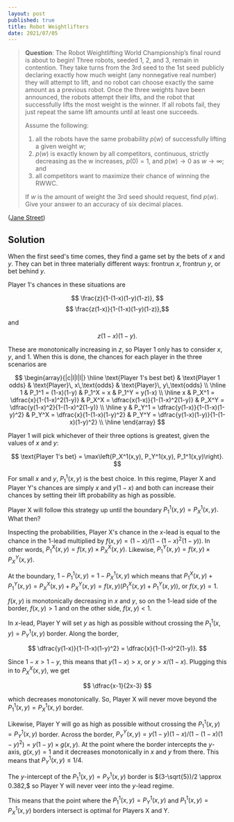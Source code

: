 ```yaml
---
layout: post
published: true
title: Robot Weightlifters
date: 2021/07/05
---
```


>**Question**: The Robot Weightlifting World Championship’s final round is about to begin! Three robots, seeded 1, 2, and 3, remain in contention. They take turns from the 3rd seed to the 1st seed publicly declaring exactly how much weight (any nonnegative real number) they will attempt to lift, and no robot can choose exactly the same amount as a previous robot. Once the three weights have been announced, the robots attempt their lifts, and the robot that successfully lifts the most weight is the winner. If all robots fail, they just repeat the same lift amounts until at least one succeeds.
>
>Assume the following:
>
>1. all the robots have the same probability $p(w)$ of successfully lifting a given weight $w$;
>2. $p(w)$ is exactly known by all competitors, continuous, strictly decreasing as the w increases, $p(0) = 1,$ and $p(w) \rightarrow 0$ as $w \rightarrow \infty$; and
>3. all competitors want to maximize their chance of winning the RWWC.
>
>If $w$ is the amount of weight the 3rd seed should request, find $p(w).$ Give your answer to an accuracy of six decimal places.

<!--more-->

([Jane Street](https://www.janestreet.com/puzzles/robot-weightlifting-index/))

## Solution

When the first seed's time comes, they find a game set by the bets of $x$ and $y.$ They can bet in three materially different ways: frontrun $x,$ frontrun $y,$ or bet behind $y.$

Player 1's chances in these situations are

$$ \frac{z}{1-(1-x)(1-y)(1-z)}, $$
$$ \frac{z(1-x)}{1-(1-x)(1-y)(1-z)},$$

and

$$ z(1-x)(1-y). $$

These are monotonically increasing in $z,$ so Player 1 only has to consider $x,$ $y,$ and $1.$ When this is done, the chances for each player in the three scenarios are

$$
\begin{array}{|c|l|l|l|} \hline
\text{Player 1's best bet} & \text{Player 1 odds} & \text{Player}\, x\,\text{odds} & \text{Player}\, y\,\text{odds} \\ \hline
1 & P_1^1 = (1-x)(1-y) & P_1^X = x & P_1^Y = y(1-x) \\ \hline
x & P_X^1 = \dfrac{x}{1-(1-x)^2(1-y)} & P_X^X = \dfrac{x(1-x)}{1-(1-x)^2(1-y)} & P_X^Y = \dfrac{y(1-x)^2}{1-(1-x)^2(1-y)} \\ \hline
y & P_Y^1 = \dfrac{y(1-x)}{1-(1-x)(1-y)^2} & P_Y^X = \dfrac{x}{1-(1-x)(1-y)^2} & P_Y^Y = \dfrac{y(1-x)(1-y)}{1-(1-x)(1-y)^2} \\ \hline
\end{array}
$$


Player 1 will pick whichever of their three options is greatest, given the values of $x$ and $y:$

$$ \text{Player 1's bet} = \max\left{P_X^1(x,y), P_Y^1(x,y), P_1^1(x,y)\right}. $$

For small $x$ and $y,$ $P_1^1(x,y)$ is the best choice. In this regime, Player X and Player Y's chances are simply $x$ and $y(1-x)$ and both can increase their chances by setting their lift probability as high as possible. 

Player X will follow this strategy up until the boundary $P_1^1(x,y) = P_X^1(x,y).$ What then?

Inspecting the probabilities, Player X's chance in the $x$-lead is equal to the chance in the $1$-lead multiplied by $f(x,y) = (1-x)/(1-(1-x)^2(1-y)).$ In other words, $P_1^X(x,y) = f(x,y)\times P_X^X(x,y).$ Likewise, $P_1^Y(x,y) = f(x,y)\times P_X^Y(x,y).$ 

At the boundary, $1 - P_1^1(x,y) = 1 - P_X^1(x,y)$ which means that $P_1^X(x,y) + P_1^Y(x,y) = P_X^X(x,y) + P_X^Y(x,y) = f(x,y)\left( P_1^X(x,y) + P_1^Y(x,y)\right),$ or $f(x,y) = 1.$ 

$f(x,y)$ is monotonically decreasing in $x$ and $y,$ so on the $1$-lead side of the border, $f(x,y) > 1$ and on the other side, $f(x,y) < 1.$ 

In $x$-lead, Player Y will set $y$ as high as possible without crossing the $P_1^1(x,y) = P_Y^1(x,y)$ border. Along the border, 

$$ \dfrac{y(1-x)}{1-(1-x)(1-y)^2} = \dfrac{x}{1-(1-x)^2(1-y)}. $$

Since $1-x > 1-y,$ this means that $y(1-x) > x,$ or $y > x/(1-x).$ Plugging this in to $P_X^X(x,y),$ we get 

$$ \dfrac{x-1}{2x-3} $$

which decreases monotonically. So, Player X will never move beyond the $P_1^1(x,y) = P_X^1(x,y)$ border.

Likewise, Player Y will go as high as possible without crossing the $P_1^1(x,y) = P_Y^1(x,y)$ border. Across the border, $P_Y^Y(x,y) = y(1-y)(1-x)/(1-(1-x)(1-y)^2) = y(1-y)\times g(x,y).$ At the point where the border intercepts the $y$-axis, $g(x,y) = 1$ and it decreases monotonically in $x$ and $y$ from there. This means that $P_Y^1(x,y) \leq 1/4.$ 

The $y$-intercept of the $P_1^1(x,y) = P_Y^1(x,y)$ border is $(3-\sqrt{5})/2 \approx 0.382,$ so Player Y will never veer into the $y$-lead regime. 

This means that the point where the $P_1^1(x,y) = P_Y^1(x,y)$ and $P_1^1(x,y) = P_X^1(x,y)$ borders intersect is optimal for Players X and Y.

